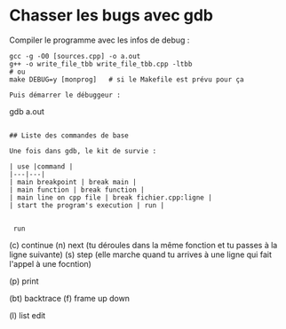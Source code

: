 # Chasser les bugs avec gdb

Compiler le programme avec les infos de debug :

```
gcc -g -O0 [sources.cpp] -o a.out
g++ -o write_file_tbb write_file_tbb.cpp -ltbb
# ou
make DEBUG=y [monprog]   # si le Makefile est prévu pour ça

Puis démarrer le débuggeur :
```
gdb a.out
```

## Liste des commandes de base

Une fois dans gdb, le kit de survie :

| use |command |
|---|---|
| main breakpoint | break main |
| main function | break function |
| main line on cpp file | break fichier.cpp:ligne |
| start the program's execution | run |


```
     run
(c)  continue
(n)  next (tu déroules dans la même fonction et tu passes à la ligne suivante)
(s)  step (elle marche quand tu arrives à une ligne qui fait l'appel à une focntion)


(p)  print <variable>


(bt) backtrace
(f)  frame <N>
     up
     down

(l)  list
     edit
```
